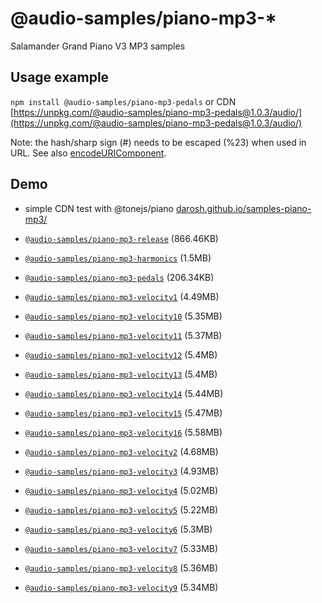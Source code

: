 # @audio-samples/piano-mp3-*

Salamander Grand Piano V3 MP3 samples

## Usage example

`npm install @audio-samples/piano-mp3-pedals` or CDN [https://unpkg.com/@audio-samples/piano-mp3-pedals@1.0.3/audio/](https://unpkg.com/@audio-samples/piano-mp3-pedals@1.0.3/audio/)

Note: the hash/sharp sign (#) needs to be escaped (%23) when used in URL. See also [encodeURIComponent](https://developer.mozilla.org/en-US/docs/Web/JavaScript/Reference/Global_Objects/encodeURIComponent).

## Demo

- simple CDN test with @tonejs/piano [darosh.github.io/samples-piano-mp3/](https://darosh.github.io/samples-piano-mp3/)

- [`@audio-samples/piano-mp3-release`](https://www.npmjs.com/package/@audio-samples/piano-mp3-release) (866.46KB)
- [`@audio-samples/piano-mp3-harmonics`](https://www.npmjs.com/package/@audio-samples/piano-mp3-harmonics) (1.5MB)
- [`@audio-samples/piano-mp3-pedals`](https://www.npmjs.com/package/@audio-samples/piano-mp3-pedals) (206.34KB)
- [`@audio-samples/piano-mp3-velocity1`](https://www.npmjs.com/package/@audio-samples/piano-mp3-velocity1) (4.49MB)
- [`@audio-samples/piano-mp3-velocity10`](https://www.npmjs.com/package/@audio-samples/piano-mp3-velocity10) (5.35MB)
- [`@audio-samples/piano-mp3-velocity11`](https://www.npmjs.com/package/@audio-samples/piano-mp3-velocity11) (5.37MB)
- [`@audio-samples/piano-mp3-velocity12`](https://www.npmjs.com/package/@audio-samples/piano-mp3-velocity12) (5.4MB)
- [`@audio-samples/piano-mp3-velocity13`](https://www.npmjs.com/package/@audio-samples/piano-mp3-velocity13) (5.4MB)
- [`@audio-samples/piano-mp3-velocity14`](https://www.npmjs.com/package/@audio-samples/piano-mp3-velocity14) (5.44MB)
- [`@audio-samples/piano-mp3-velocity15`](https://www.npmjs.com/package/@audio-samples/piano-mp3-velocity15) (5.47MB)
- [`@audio-samples/piano-mp3-velocity16`](https://www.npmjs.com/package/@audio-samples/piano-mp3-velocity16) (5.58MB)
- [`@audio-samples/piano-mp3-velocity2`](https://www.npmjs.com/package/@audio-samples/piano-mp3-velocity2) (4.68MB)
- [`@audio-samples/piano-mp3-velocity3`](https://www.npmjs.com/package/@audio-samples/piano-mp3-velocity3) (4.93MB)
- [`@audio-samples/piano-mp3-velocity4`](https://www.npmjs.com/package/@audio-samples/piano-mp3-velocity4) (5.02MB)
- [`@audio-samples/piano-mp3-velocity5`](https://www.npmjs.com/package/@audio-samples/piano-mp3-velocity5) (5.22MB)
- [`@audio-samples/piano-mp3-velocity6`](https://www.npmjs.com/package/@audio-samples/piano-mp3-velocity6) (5.3MB)
- [`@audio-samples/piano-mp3-velocity7`](https://www.npmjs.com/package/@audio-samples/piano-mp3-velocity7) (5.33MB)
- [`@audio-samples/piano-mp3-velocity8`](https://www.npmjs.com/package/@audio-samples/piano-mp3-velocity8) (5.36MB)
- [`@audio-samples/piano-mp3-velocity9`](https://www.npmjs.com/package/@audio-samples/piano-mp3-velocity9) (5.34MB)